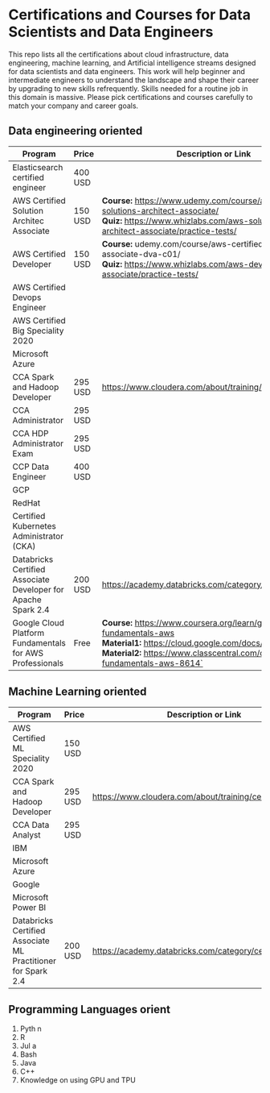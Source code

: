# Certifications and Courses for Data Scientists and Data Engineers
This repo lists all the certifications about cloud infrastructure, data engineering, machine learning, and Artificial intelligence streams designed for data scientists and data engineers. This work will help beginner and intermediate engineers to understand the landscape and shape their career by upgrading to new skills refrequently. Skills needed for a routine job in this domain is massive. Please pick certifications and courses carefully to match your company and career goals. 

## Data engineering oriented

| Program                                                       | Price     | Description or Link                                     |
|---------------------------------------------------------------|-----------|---------------------------------------------------------|
| Elasticsearch certified engineer                            | 400 USD   |   |
| AWS Certified Solution Architec Associate                   | 150 USD   |  **Course:** https://www.udemy.com/course/aws-certified-solutions-architect-associate/<br/>**Quiz:** https://www.whizlabs.com/aws-solutions-architect-associate/practice-tests/</br>|
| AWS Certified Developer                                       | 150 USD   | **Course:** udemy.com/course/aws-certified-developer-associate-dva-c01/<br/>**Quiz:** https://www.whizlabs.com/aws-developer-associate/practice-tests/ |
| AWS Certified Devops Engineer                                 |           |   |
| AWS Certified Big Speciality 2020                             |           |   |
| Microsoft Azure                                               |           |   |
| CCA Spark and Hadoop Developer                                | 295 USD   | https://www.cloudera.com/about/training/certification.html  |
| CCA Administrator                                             | 295 USD   |   |
| CCA HDP Administrator Exam                                    | 295 USD   |   |
| CCP Data Engineer                                             | 400 USD   |   |
| GCP                                                           |           |   |
| RedHat                                                        |           |   |
| Certified Kubernetes Administrator (CKA)                      |           |   |
| Databricks Certified Associate Developer for Apache Spark 2.4 | 200 USD   | https://academy.databricks.com/category/certifications |
| Google Cloud Platform Fundamentals for AWS Professionals      | Free      |**Course:** https://www.coursera.org/learn/gcp-fundamentals-aws<br/>**Material1:** https://cloud.google.com/docs/compare/aws<br/>**Material2:** https://www.classcentral.com/course/gcp-fundamentals-aws-8614` |

## Machine Learning oriented

| Program                                                       | Price     | Description or Link                             |
|---------------------------------------------------------------|-----------|-------------------------------------------------|
| AWS Certified ML Speciality 2020                              | 150 USD   |   |
| CCA Spark and Hadoop Developer                                | 295 USD   | https://www.cloudera.com/about/training/certification.html  |
| CCA Data Analyst                                              | 295 USD   |   |
| IBM                                                           |           |   |
| Microsoft Azure                                               |           |   |
| Google                                                        |           |   |
| Microsoft Power BI                                            |           |   |
| Databricks Certified Associate ML Practitioner for Spark 2.4  | 200 USD | https://academy.databricks.com/category/certifications    

## Programming Languages orient 

1. Pyth n
2.  R
3. Jul  a
4. Bash
5. Java
6. C++
7. Knowledge on using GPU and TPU
